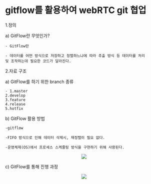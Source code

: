 # gitflow를 활용하여 webRTC git 협업

1.정의

a) GitFlow란 무엇인가?

	- GitFlow란
	
	- 데이터를 어떤 방식으로 저장하고 정렬하느냐에 따라 추출 방식 등 데이터를 처리
	및 조작하는데 필요한 코드가 달라진다.

2.자료 구조

a)  GitFlow를 하기 위한 branch 종류

	- 1.master
    2.develop
    3.feature
    4.release
    5.hotfix

b)  GitFlow 활용 방법
	

	-gitflow

	-FIFO 방식으로 인해 데이터 삭제시, 재정렬이 필요 없다.

	-운영체제(OS)에서 프로세스 스케줄링 방식을 구현하기 위해 사용된다.

<p align="center">
<img src= "https://user-images.githubusercontent.com/99077276/180276390-e205d415-8064-4e49-ab72-65bd389f3ac5.png">
</p>


c)  GitFlow를 통해 진행 과정

<p align="center">
<img src= "https://user-images.githubusercontent.com/99077276/180276527-f1d3821e-15d7-421f-8a71-72163b441e32.png">
</p>


